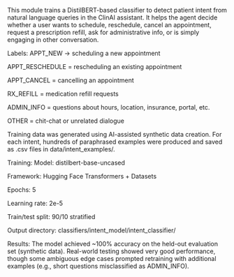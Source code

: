 This module trains a DistilBERT-based classifier to detect patient intent from natural language queries in the ClinAI assistant. It helps the agent decide whether a user wants to schedule, reschedule, cancel an appointment, request a prescription refill, ask for administrative info, or is simply engaging in other conversation.

Labels:
APPT_NEW → scheduling a new appointment

APPT_RESCHEDULE = rescheduling an existing appointment

APPT_CANCEL = cancelling an appointment

RX_REFILL = medication refill requests

ADMIN_INFO = questions about hours, location, insurance, portal, etc.

OTHER = chit-chat or unrelated dialogue

Training data was generated using AI-assisted synthetic data creation. For each intent, hundreds of paraphrased examples were produced and saved as .csv files in data/intent_examples/.

Training:
Model: distilbert-base-uncased

Framework: Hugging Face Transformers + Datasets

Epochs: 5

Learning rate: 2e-5

Train/test split: 90/10 stratified

Output directory: classifiers/intent_model/intent_classifier/

Results:
The model achieved ~100% accuracy on the held-out evaluation set (synthetic data).
Real-world testing showed very good performance, though some ambiguous edge cases prompted retraining with additional examples (e.g., short questions misclassified as ADMIN_INFO).
